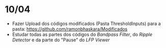 # 10/04

- Fazer Upload dos códigos modificados (Pasta ThresholdInputs) para a pasta: https://github.com/ramonbhaskara/Modificados
- Estudar todas as partes dos códigos do *Bandpass Filter*, do *Ripple Detector* e da parte do "Pause" do *LFP Viewer*
